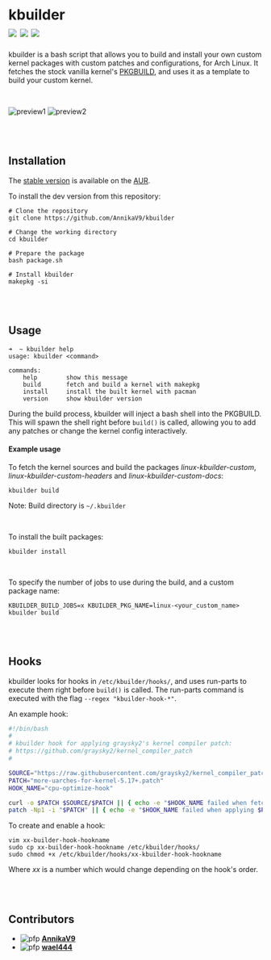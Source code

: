# kbuilder <br/> <a target="_blank" href="https://aur.archlinux.org/packages/kbuilder" title="AUR Version"><img src="https://img.shields.io/badge/AUR%20Stable-0.2.2-blue?style=flat-square&logo=archlinux"></a> <a target="_blank" href="https://github.com/AnnikaV9/kbuilder" title="Github Version"><img src="https://img.shields.io/badge/Github%20Dev-0.2.2-9cf?style=flat-square&logo=github"></a> <a target="_blank" href="https://github.com/AnnikaV9/kbuilder/blob/master/LICENSE" title="License"><img src="https://img.shields.io/badge/License-The%20Unlicense-red?style=flat-square"></a>
kbuilder is a bash script that allows you to build and install your own custom kernel packages with custom patches and configurations, for Arch Linux. It fetches the stock vanilla kernel's [PKGBUILD](https://raw.githubusercontent.com/archlinux/svntogit-packages/packages/linux/trunk/PKGBUILD), and uses it as a template to build your custom kernel.

<br />

![preview1](https://user-images.githubusercontent.com/68383195/166858395-e529bed8-9e13-4297-8ee4-dbb5fea345d7.png)
![preview2](https://user-images.githubusercontent.com/68383195/166858398-95cfabf6-6757-4d0d-957f-2bb276d3c6ad.png)


<br />
<br />

## Installation
The [stable version](https://aur.archlinux.org/packages/kbuilder) is available on the [AUR](https://aur.archlinux.org/).

To install the dev version from this repository:
```
# Clone the repository
git clone https://github.com/AnnikaV9/kbuilder

# Change the working directory
cd kbuilder

# Prepare the package
bash package.sh

# Install kbuilder
makepkg -si
```

<br />
<br />

## Usage
```
➜  ~ kbuilder help
usage: kbuilder <command>

commands:
    help        show this message
    build       fetch and build a kernel with makepkg
    install     install the built kernel with pacman
    version     show kbuilder version
```
During the build process, kbuilder will inject a bash shell into the PKGBUILD. This will spawn the shell right before `build()` is called, allowing you to add any patches or change the kernel config interactively.

#### Example usage
To fetch the kernel sources and build the packages *linux-kbuilder-custom*, *linux-kbuilder-custom-headers* and *linux-kbuilder-custom-docs*:
```
kbuilder build
```
Note: Build directory is `~/.kbuilder`

<br />

To install the built packages:
```
kbuilder install
```

<br />

To specify the number of jobs to use during the build, and a custom package name:
```
KBUILDER_BUILD_JOBS=x KBUILDER_PKG_NAME=linux-<your_custom_name> kbuilder build
```

<br />
<br />

## Hooks
kbuilder looks for hooks in `/etc/kbuilder/hooks/`, and uses run-parts to execute them right before `build()` is called. The run-parts command is executed with the flag `--regex "kbuilder-hook-*"`. 

An example hook:

```bash
#!/bin/bash
#
# kbuilder hook for applying graysky2's kernel compiler patch:
# https://github.com/graysky2/kernel_compiler_patch
#

SOURCE="https://raw.githubusercontent.com/graysky2/kernel_compiler_patch/master"
PATCH="more-uarches-for-kernel-5.17+.patch"
HOOK_NAME="cpu-optimize-hook"

curl -o $PATCH $SOURCE/$PATCH || { echo -e "$HOOK_NAME failed when fetching $PATCH from $SOURCE" ; exit 1; }
patch -Np1 -i "$PATCH" || { echo -e "$HOOK_NAME failed when applying $PATCH" ; exit 1; }

```

To create and enable a hook:
```
vim xx-builder-hook-hookname
sudo cp xx-builder-hook-hookname /etc/kbuilder/hooks/
sudo chmod +x /etc/kbuilder/hooks/xx-kbuilder-hook-hookname
```
Where *xx* is a number which would change depending on the hook's order.

<br />
<br />

## Contributors

- ![pfp](https://avatars.githubusercontent.com/u/68383195?v=4&s=20) **[AnnikaV9](https://github.com/AnnikaV9)**
- ![pfp](https://avatars.githubusercontent.com/u/47404953?v=4&s=20) **[wael444](https://github.com/wael444)**
